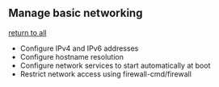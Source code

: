 ## Manage basic networking
[return to all](../Readme.md)
* Configure IPv4 and IPv6 addresses
* Configure hostname resolution
* Configure network services to start automatically at boot
* Restrict network access using firewall-cmd/firewall